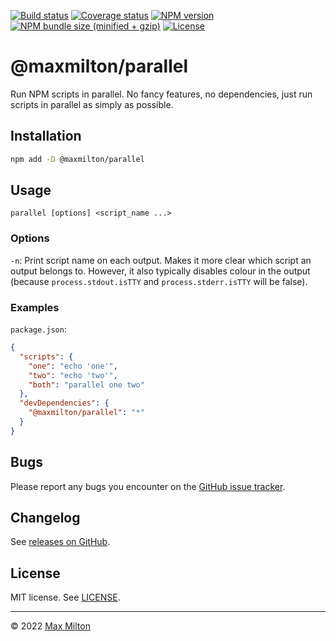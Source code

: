 [![Build status](https://img.shields.io/github/workflow/status/maxmilton/parallel/ci)](https://github.com/maxmilton/parallel/actions)
[![Coverage status](https://img.shields.io/codeclimate/coverage/maxmilton/parallel)](https://codeclimate.com/github/maxmilton/parallel)
[![NPM version](https://img.shields.io/npm/v/@maxmilton/parallel.svg)](https://www.npmjs.com/package/@maxmilton/parallel)
[![NPM bundle size (minified + gzip)](https://img.shields.io/bundlephobia/minzip/@maxmilton/parallel.svg)](https://bundlephobia.com/result?p=@maxmilton/parallel)
[![License](https://img.shields.io/github/license/maxmilton/parallel.svg)](https://github.com/maxmilton/parallel/blob/master/LICENSE)

# @maxmilton/parallel

Run NPM scripts in parallel. No fancy features, no dependencies, just run scripts in parallel as simply as possible.

## Installation

```sh
npm add -D @maxmilton/parallel
```

## Usage

`parallel [options] <script_name ...>`

### Options

`-n`: Print script name on each output. Makes it more clear which script an output belongs to. However, it also typically disables colour in the output (because `process.stdout.isTTY` and `process.stderr.isTTY` will be false).

### Examples

`package.json`:

```json
{
  "scripts": {
    "one": "echo 'one'",
    "two": "echo 'two'",
    "both": "parallel one two"
  },
  "devDependencies": {
    "@maxmilton/parallel": "*"
  }
}
```

## Bugs

Please report any bugs you encounter on the [GitHub issue tracker](https://github.com/maxmilton/parallel/issues).

## Changelog

See [releases on GitHub](https://github.com/maxmilton/parallel/releases).

## License

MIT license. See [LICENSE](https://github.com/maxmilton/parallel/blob/master/LICENSE).

---

© 2022 [Max Milton](https://maxmilton.com)
